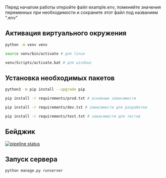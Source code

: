 Перед началом работы откройте файл example.env, поменяйте значения переменных
при необходимости и сохраните этот файл под названием ".env"

## Активация виртуального окружения
```bash 
python -m venv venv

source venv/bin/activate # для linux

venv/Scripts/activate.bat # для windows
```

## Установка необходимых пакетов
```bash
python3 -m pip install --upgrade pip

pip install -r requirements/prod.txt # основные зависимости

pip install -r requirements/dev.txt # зависимости для разработки

pip install -r requirements/test.txt # зависимости для тестов
```

## Бейджик
[![pipeline status](https://gitlab.crja72.ru/django/2024/spring/course/students/159819-treninasonya-course-1112/badges/main/pipeline.svg)](https://gitlab.crja72.ru/django/2024/spring/course/students/159819-treninasonya-course-1112/-/commits/main)

## Запуск сервера
```bash
python manage.py runserver
```